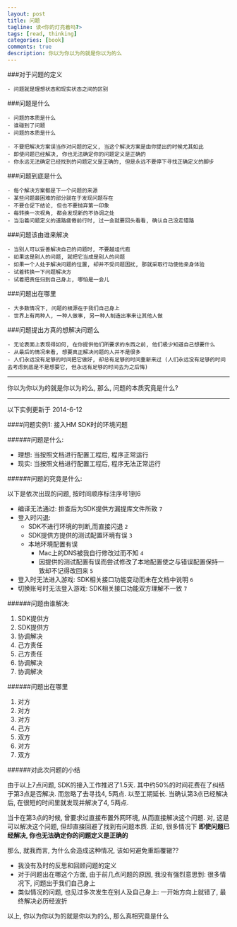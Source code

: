 ```yaml
---
layout: post
title: 问题
tagline: 读<你的灯亮着吗?>
tags: [read, thinking]
categories: [book]
comments: true
description: 你以为你以为的就是你以为的么
---
```


###对于问题的定义

	- 问题就是理想状态和现实状态之间的区别

###问题是什么

	- 问题的本质是什么
	- 谁碰到了问题
	- 问题的本质是什么

	- 不要把解决方案误当作对问题的定义, 当这个解决方案是由你提出的时候尤其如此
	- 即使问题已经解决, 你也无法确定你的问题定义是正确的
	- 你永远无法确定已经找到的问题定义是正确的, 但是永远不要停下寻找正确定义的脚步

###问题到底是什么

	- 每个解决方案都是下一个问题的来源
	- 某些问题最困难的部分就在于发现问题存在
	- 不要仓促下结论, 但也不要抛弃第一印象
	- 每转换一次视角, 都会发现新的不协调之处
	- 当沿着问题定义的道路疲倦前行时, 过一会就要回头看看, 确认自己没走错路

###问题该由谁来解决

	- 当别人可以妥善解决自己的问题时, 不要越俎代庖
	- 如果这是别人的问题, 就把它当成是别人的问题
	- 如果一个人处于解决问题的位置, 却并不受问题困扰, 那就采取行动使他亲身体验
	- 试着转换一下问题解决方
	- 试着把责任归到自己身上, 哪怕是一会儿

###问题出在哪里

	- 大多数情况下, 问题的根源在于我们自己身上
	- 世界上有两种人, 一种人做事, 另一种人制造出事来让其他人做

###问题提出方真的想解决问题么

	- 无论表面上表现得如何, 在你提供他们所要求的东西之前, 他们极少知道自己想要什么
	- 从最后的情况来看, 想要真正解决问题的人并不是很多
	- 人们永远没有足够的时间把它做好, 却总有足够的时间重新来过 (人们永远没有足够的时间去考虑到底是不是想要它, 但永远有足够的时间去为之后悔)


------------------------------
你以为你以为的就是你以为的么, 那么, 问题的本质究竟是什么?


------------------------------
以下实例更新于 2014-6-12

####问题实例1: 接入HM SDK时的环境问题

######问题是什么:

- 理想: 当按照文档进行配置工程后, 程序正常运行
- 现实: 当按照文档进行配置工程后, 程序无法正常运行

######问题的究竟是什么:

以下是依次出现的问题, 按时间顺序标注序号1到6

- 编译无法通过: 排查后为SDK提供方漏提库文件所致 `7`
- 登入时闪退:
	- SDK不进行环境的判断,而直接闪退 `2`
	- SDK提供方提供的测试配置环境有误 `3`
	- 本地环境配置有误
		- Mac上的DNS被我自行修改过而不知 `4`
		- 因提供的测试配置有误而尝试修改了本地配置使之与错误配置保持一致却不记得改回来 `5`
- 登入时无法进入游戏: SDK相关接口功能变动而未在文档中说明 `6`
- 切换账号时无法登入游戏: SDK相关接口功能双方理解不一致 `7`

######问题由谁解决:

1. SDK提供方
2. SDK提供方
3. 协调解决
4. 己方责任
5. 己方责任
6. 协调解决
7. 协调解决

######问题出在哪里

1. 对方
2. 对方
3. 对方
4. 己方
5. 双方
6. 对方
7. 双方

######对此次问题的小结

由于以上7点问题, SDK的接入工作推迟了1.5天. 其中约50%的时间花费在了纠结于第3点是否解决. 而忽略了去寻找4, 5两点. 以至工期延长. 当确认第3点已经解决后, 在很短的时间里就发现并解决了4, 5两点. 

当卡在第3点的时候, 曾要求过直接布置外网环境, 从而直接解决这个问题. 对, 这是可以解决这个问题, 但却直接回避了找到有问题本质. 正如, 很多情况下 **即使问题已经解决, 你也无法确定你的问题定义是正确的**

那么, 就我而言, 为什么会造成这种情况, 该如何避免重蹈覆辙?? 

- 我没有及时的反思和回顾问题的定义
- 对于问题出在哪这个方面, 由于前几点问题的原因, 我没有强烈意思到: 很多情况下, 问题出于我们自己身上
- 类似情况的问题, 也见过多次发生在别人及自己身上: 一开始方向上就错了, 最终解决必历经波折

以上, 你以为你以为的就是你以为的么, 那么真相究竟是什么